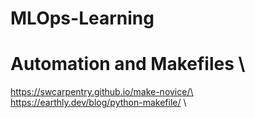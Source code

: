 # MLOps-Learning


# Automation and Makefiles \
https://swcarpentry.github.io/make-novice/\
https://earthly.dev/blog/python-makefile/ \

